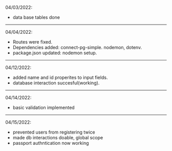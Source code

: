 04/03/2022:
- data base tables done
----------------------
04/04/2022:
- Routes were fixed.
- Dependencies added: connect-pg-simple. nodemon, dotenv.
- package.json updated: nodemon setup.
----------------------
04/12/2022:
 - added name and id properites to input fields.
- database interaction succesful(working).
----------------------
04/14/2022:
- basic validation implemented
----------------------
04/15/2022:
- prevented users from registering twice
- made db interactions doable, global scope
- passport authntication now working